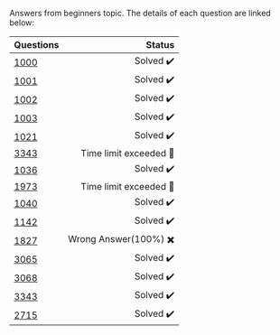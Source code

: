 Answers from beginners topic. The details of each question are linked below:

| Questions | Status                              |
|-----------|-----------------------------------------------------------------------------------------------:| 
| [1000](https://www.beecrowd.com.br/judge/en/problems/view/1000)      | Solved :heavy_check_mark:           |
| [1001](https://www.beecrowd.com.br/judge/en/problems/view/1001)      | Solved :heavy_check_mark:           |
| [1002](https://www.beecrowd.com.br/judge/en/problems/view/1002)      | Solved :heavy_check_mark:           |
| [1003](https://www.beecrowd.com.br/judge/en/problems/view/1003)      | Solved :heavy_check_mark:           |
| [1021](https://www.beecrowd.com.br/judge/en/problems/view/1021)      | Solved :heavy_check_mark:           |
| [3343](https://www.beecrowd.com.br/judge/en/problems/view/3343)      | Time limit exceeded :radio_button:  |
| [1036](https://www.beecrowd.com.br/judge/en/problems/view/1036)      | Solved :heavy_check_mark:           |
| [1973](https://www.beecrowd.com.br/judge/en/problems/view/1973)      | Time limit exceeded :radio_button:  |
| [1040](https://www.beecrowd.com.br/judge/en/problems/view/1040)      | Solved :heavy_check_mark:           |
| [1142](https://www.beecrowd.com.br/judge/en/problems/view/1142)      | Solved :heavy_check_mark:           |
| [1827](https://www.beecrowd.com.br/judge/en/problems/view/1827)      | Wrong Answer(100%) :heavy_multiplication_x:          |
| [3065](https://www.beecrowd.com.br/judge/en/problems/view/3065)      | Solved :heavy_check_mark:       |
| [3068](https://www.beecrowd.com.br/judge/en/problems/view/3068)      | Solved :heavy_check_mark:       |
| [3343](https://www.beecrowd.com.br/judge/en/problems/view/3343)      | Solved :heavy_check_mark:       |
| [2715](https://www.beecrowd.com.br/judge/en/problems/view/2715)      | Solved :heavy_check_mark:       |

